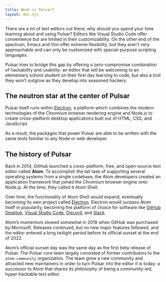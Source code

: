 ```yaml
---
title: What is Pulsar?
layout: doc.ejs
---
```


There are a lot of text editors out there; why should you spend your time learning about and using Pulsar? Editors like Visual Studio Code offer convenience but are limited in their customizability. On the other end of the spectrum, Emacs and Vim offer extreme flexibility, but they aren't very approachable and can only be customized with special-purpose scripting languages.

Pulsar tries to bridge this gap by offering a zero-compromise combination of hackability and usability: an editor that will be welcoming to an elementary school student on their first day learning to code, but also a tool they won’t outgrow as they develop into seasoned hackers.

## The neutron star at the center of Pulsar

Pulsar itself runs within [Electron](https://www.electronjs.org/), a platform which combines the modern technologies of the Chromium browser rendering engine and Node.js to create cross-platform desktop applications built out of HTML, CSS, and JavaScript.

As a result, the packages that power Pulsar are able to be written with the same tools familiar to any Node or web developer.

## The history of Pulsar

Back in 2014, GitHub launched a cross-platform, free, and open-source text editor called **Atom**. To accomplish the tall task of supporting several operating systems from a single codebase, the Atom developers created an application framework that joined the Chromium browser engine onto Node.js. At the time, they called it Atom Shell.

Over time, the functionality of Atom Shell would expand, eventually becoming its own project called [Electron](https://www.electronjs.org/). Electron would surpass Atom itself in popularity, becoming the platform of choice for software like [GitHub Desktop](https://desktop.github.com/), [Visual Studio Code](https://code.visualstudio.com/), [Discord](https://discord.com/), and [Slack](https://slack.com/).

Atom’s momentum slowed somewhat in 2018 when GitHub was purchased by Microsoft. Releases continued, but no new major features followed, and the editor entered a long twilight period before its official sunset at the end of 2022.

Atom’s official sunset day was the same day as the first beta release of Pulsar. The Pulsar core team largely consisted of former contributors to the `atom-community` organization. The team grew a new community and attracted new maintainers in order to turn Pulsar into the editor it is today: a successor to Atom that shares its philosophy of being a community-led, hyper-hackable text editor.
